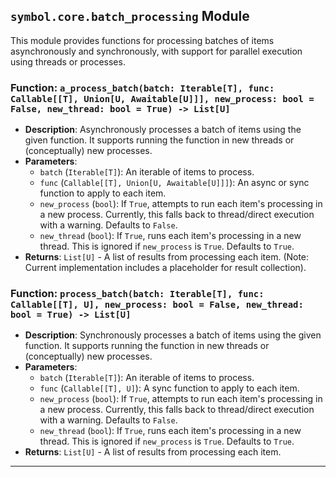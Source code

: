 ## `symbol.core.batch_processing` Module

This module provides functions for processing batches of items asynchronously and synchronously, with support for parallel execution using threads or processes.

### Function: `a_process_batch(batch: Iterable[T], func: Callable[[T], Union[U, Awaitable[U]]], new_process: bool = False, new_thread: bool = True) -> List[U]`
*   **Description**: Asynchronously processes a batch of items using the given function. It supports running the function in new threads or (conceptually) new processes.
*   **Parameters**:
    *   `batch` (`Iterable[T]`): An iterable of items to process.
    *   `func` (`Callable[[T], Union[U, Awaitable[U]]]`): An async or sync function to apply to each item.
    *   `new_process` (`bool`): If `True`, attempts to run each item's processing in a new process. Currently, this falls back to thread/direct execution with a warning. Defaults to `False`.
    *   `new_thread` (`bool`): If `True`, runs each item's processing in a new thread. This is ignored if `new_process` is `True`. Defaults to `True`.
*   **Returns**: `List[U]` - A list of results from processing each item. (Note: Current implementation includes a placeholder for result collection).

### Function: `process_batch(batch: Iterable[T], func: Callable[[T], U], new_process: bool = False, new_thread: bool = True) -> List[U]`
*   **Description**: Synchronously processes a batch of items using the given function. It supports running the function in new threads or (conceptually) new processes.
*   **Parameters**:
    *   `batch` (`Iterable[T]`): An iterable of items to process.
    *   `func` (`Callable[[T], U]`): A sync function to apply to each item.
    *   `new_process` (`bool`): If `True`, attempts to run each item's processing in a new process. Currently, this falls back to thread/direct execution with a warning. Defaults to `False`.
    *   `new_thread` (`bool`): If `True`, runs each item's processing in a new thread. This is ignored if `new_process` is `True`. Defaults to `True`.
*   **Returns**: `List[U]` - A list of results from processing each item.

---
